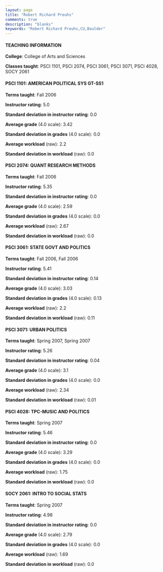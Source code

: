 ```yaml
---
layout: page
title: "Robert Richard Preuhs" 
comments: true
description: "blanks"
keywords: "Robert Richard Preuhs,CU,Boulder"
---
```

<head>
<script src="https://ajax.googleapis.com/ajax/libs/jquery/2.1.3/jquery.min.js"></script>
<script src="https://dl.dropboxusercontent.com/s/pc42nxpaw1ea4o9/highcharts.js?dl=0"></script>
<!-- <script src="../assets/js/highcharts.js"></script> -->
<style type="text/css">@font-face {
	font-family: "Bebas Neue";
	src: url(https://www.filehosting.org/file/details/544349/BebasNeue Regular.otf) format("opentype");
	}
	h1.Bebas { 
		font-family: "Bebas Neue", Verdana, Tahoma;
	}
</style>
</head>
	   
#### TEACHING INFORMATION

**College**: College of Arts and Sciences

**Classes taught**: PSCI 1101, PSCI 2074, PSCI 3061, PSCI 3071, PSCI 4028, SOCY 2061

#### PSCI 1101: AMERICAN POLITICAL SYS GT-SS1

**Terms taught**: Fall 2006

**Instructor rating**: 5.0

**Standard deviation in instructor rating**: 0.0

**Average grade** (4.0 scale): 3.42

**Standard deviation in grades** (4.0 scale): 0.0

**Average workload** (raw): 2.2

**Standard deviation in workload** (raw): 0.0

#### PSCI 2074: QUANT RESEARCH METHODS

**Terms taught**: Fall 2006

**Instructor rating**: 5.35

**Standard deviation in instructor rating**: 0.0

**Average grade** (4.0 scale): 2.59

**Standard deviation in grades** (4.0 scale): 0.0

**Average workload** (raw): 2.67

**Standard deviation in workload** (raw): 0.0

#### PSCI 3061: STATE GOVT AND POLITICS

**Terms taught**: Fall 2006, Fall 2006

**Instructor rating**: 5.41

**Standard deviation in instructor rating**: 0.14

**Average grade** (4.0 scale): 3.03

**Standard deviation in grades** (4.0 scale): 0.13

**Average workload** (raw): 2.2

**Standard deviation in workload** (raw): 0.11

#### PSCI 3071: URBAN POLITICS

**Terms taught**: Spring 2007, Spring 2007

**Instructor rating**: 5.26

**Standard deviation in instructor rating**: 0.04

**Average grade** (4.0 scale): 3.1

**Standard deviation in grades** (4.0 scale): 0.0

**Average workload** (raw): 2.34

**Standard deviation in workload** (raw): 0.01

#### PSCI 4028: TPC-MUSIC AND POLITICS

**Terms taught**: Spring 2007

**Instructor rating**: 5.46

**Standard deviation in instructor rating**: 0.0

**Average grade** (4.0 scale): 3.29

**Standard deviation in grades** (4.0 scale): 0.0

**Average workload** (raw): 1.75

**Standard deviation in workload** (raw): 0.0

#### SOCY 2061: INTRO TO SOCIAL STATS

**Terms taught**: Spring 2007

**Instructor rating**: 4.98

**Standard deviation in instructor rating**: 0.0

**Average grade** (4.0 scale): 2.79

**Standard deviation in grades** (4.0 scale): 0.0

**Average workload** (raw): 1.69

**Standard deviation in workload** (raw): 0.0

